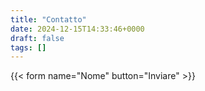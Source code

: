 ```yaml
---
title: "Contatto"
date: 2024-12-15T14:33:46+0000
draft: false
tags: []
---
```


{{< form name="Nome" button="Inviare" >}}
